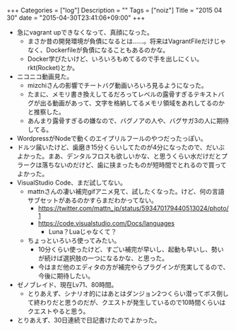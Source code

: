 +++
Categories = ["log"]
Description = ""
Tags = ["noiz"]
Title = "2015 04 30"
date = "2015-04-30T23:41:06+09:00"
+++

* 急にvagrant upできなくなって、真顔になった。
	* まさか昔の開発環境が負債になるとは……。将来はVagrantFileだけじゃなく、Dockerfileが負債になることもあるのかな。
	* Docker学びたいけど、いろいろもめてるので手を出しにくい。rkt(Rocket)とか。
* ニコニコ動画見た。
	* mizchiさんの影響でチートバグ動画いろいろ見るようになった。
	* たまに、メモリ書き換えしてるだろってレベルの露骨すぎるテキストバグが出る動画があって、文字を格納してるメモリ領域をあれしてるのかと推察した。
	* あんまり露骨すぎるの嫌なので、バグノアの人や、バグサガ3の人に期待してる。
* WordpressがNodeで動くのエイプリルフールのやつだったっぽい。
* ドルツ届いたけど、歯磨き15分くらいしてたのが4分になったので、だいぶよかった。まあ、デンタルフロスも欲しいかな、と思うくらい水だけだとプラークは落ちないのだけど、歯に挟まったものが短時間でとれるので買ってよかった。
* VisualStudio Code、まだ試してない。
	* mattnさんの凄い補完gifアニメ見て、試したくなった。けど、何の言語サブセットがあるのかすらまだわかってない。
		* https://twitter.com/mattn_jp/status/593470179440513024/photo/1
		* https://code.visualstudio.com/Docs/languages
			* Luna？Luaじゃなくて？
	* ちょっといろいろ使ってみたい。
		* 10分くらい使ったけど、すごい補完が早いし、起動も早いし、勢いが続けば選択肢の一つになるかな、と思った。
		* 今はまだ他のエディタの方が補完やらプラグインが充実してるので、今後に期待したい。
* ゼノブレイド、現在Lv71、80時間。
	* とりあえず、シナリオ的にはあとはダンジョン2つくらい潜ってボス倒して終わりだと思うのだが、クエストが発生しているので10時間くらいはクエストやると思う。
* とりあえず、30日連続で日記書けたのでよかった。